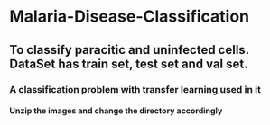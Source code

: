 # Malaria-Disease-Classification
## To classify paracitic and uninfected cells. DataSet has train set, test set and val set.
### A classification problem with transfer learning used in it
#### Unzip the images and change the directory accordingly
